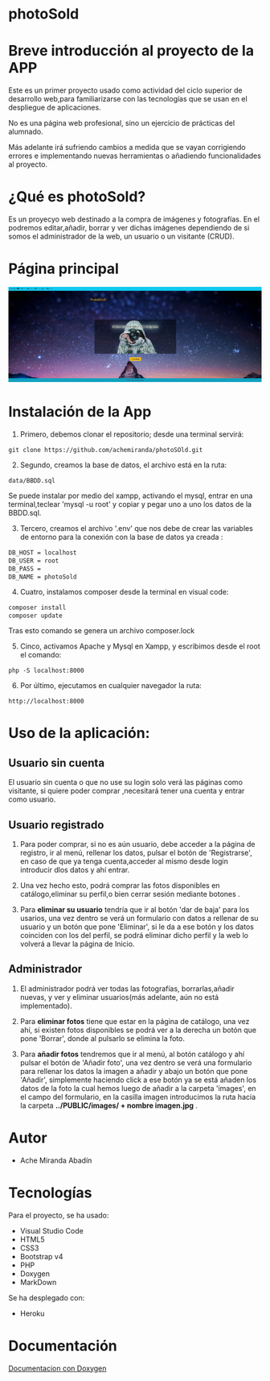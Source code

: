 # photoSold

# Breve introducción al proyecto de la APP
Este es un primer proyecto usado como actividad del ciclo superior de desarrollo web,para familiarizarse con las tecnologías que se usan en el despliegue de aplicaciones.

No es una página web profesional, sino un ejercicio de prácticas del alumnado.

Más adelante irá sufriendo cambios a medida que se vayan corrigiendo errores e implementando nuevas herramientas o añadiendo funcionalidades al proyecto.

# ¿Qué es photoSold?
Es un proyecyo web destinado a la compra de imágenes y fotografías. En el podremos editar,añadir, borrar y ver dichas imágenes dependiendo de si somos el administrador de la web, un usuario o un visitante (CRUD). 

# Página principal

![Pagina principal](./PUBLIC/images/imgReadme/readmeImgPhotoSOld.jpg)

# Instalación de la App
1. Primero, debemos clonar el repositorio; desde una terminal servirá:
```
git clone https://github.com/achemiranda/photoSOld.git
```

2. Segundo, creamos la base de datos, el archivo  está en la ruta:
```
data/BBDD.sql
```
Se puede instalar por medio del xampp, activando el mysql, entrar en una terminal,teclear 'mysql -u root' y copiar y pegar uno a uno los datos de la BBDD.sql.

3. Tercero, creamos el archivo '.env' que nos debe de crear las variables de entorno para la conexión con la base de datos ya creada :
```
DB_HOST = localhost
DB_USER = root
DB_PASS = 
DB_NAME = photoSold
```

4. Cuatro,  instalamos composer desde la terminal en visual code:
```
composer install
composer update
```

Tras esto comando se genera un archivo composer.lock

5. Cinco, activamos Apache y Mysql en Xampp, y escribimos desde el root el comando:
```
php -S localhost:8000
```

6. Por último, ejecutamos en cualquier navegador la ruta:
```
http://localhost:8000
```
# Uso de la aplicación:
## Usuario sin cuenta
El usuario sin cuenta o que no use su login solo verá las páginas como visitante, si quiere poder comprar ,necesitará tener una cuenta y entrar como usuario. 

## Usuario registrado
1. Para poder comprar, si no es aún usuario, debe acceder a la página de registro, ir al menú, rellenar los datos, pulsar el botón de 'Registrarse', en caso de que ya tenga cuenta,acceder al mismo desde login introducir dlos datos y ahí entrar.

2. Una vez hecho esto, podrá comprar las fotos disponibles en catálogo,eliminar su perfil,o bien cerrar sesión mediante botones .

3. Para **eliminar su usuario** tendría que ir al botón 'dar de baja' para los usarios, una vez dentro se verá un formulario con datos a rellenar de su usuario y un botón que pone 'Eliminar', si le da a ese botón y los datos coinciden con los del perfil, se podrá eliminar dicho perfil y la web lo volverá a llevar la página de Inicio.

## Administrador
1. El administrador podrá ver todas las fotografías, borrarlas,añadir nuevas, y ver y eliminar usuarios(más adelante, aún no está implementado).

2. Para **eliminar fotos** tiene que estar en la página de catálogo, una vez ahí, si existen fotos disponibles se podrá ver a la derecha un botón que pone 'Borrar', donde al pulsarlo se elimina la foto.

4. Para **añadir fotos** tendremos que ir al menú, al botón catálogo y ahí pulsar el botón de 'Añadir foto', una vez dentro se verá una formulario para rellenar los datos la imagen a añadir y abajo un botón que pone 'Añadir', simplemente haciendo click a ese botón ya se está añaden los datos de la foto la cual hemos luego de añadir a la carpeta 'images',
en el campo del formulario, en la casilla imagen introducimos la ruta hacia la carpeta 
**../PUBLIC/images/ + nombre imagen.jpg** .

# Autor
* Ache Miranda Abadín
# Tecnologías
Para el proyecto, se ha usado:

* Visual Studio Code
* HTML5
* CSS3
* Bootstrap v4
* PHP
* Doxygen
* MarkDown

Se ha desplegado con:

* Heroku

# Documentación
[Documentacion con Doxygen](https://photoSold.herokuapp.com/docs/html/index.html) 